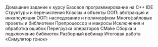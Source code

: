 Домашнее задание к курсу Базовое программирование на C++ 
IDE
Структуры и перечисления
Классы и объекты
ООП: абстракция и инкапсуляция
ООП: наследование и полиморфизм
Многофайловые проекты и библиотеки
Препроцессор и макросы
Исключения и обработка ошибок
Перегрузка операторов
CMake
Сборка и подключение библиотек
Разборный вебинар
Итоговая работа «Симулятор гонок»
